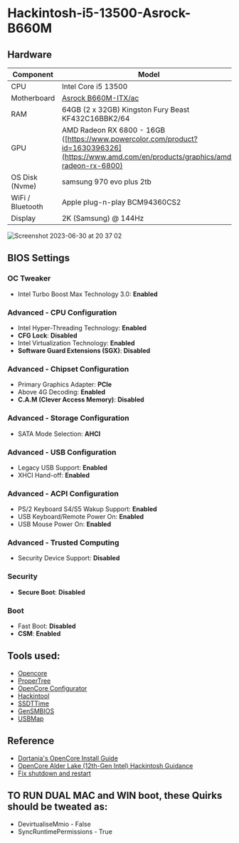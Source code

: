 # Hackintosh-i5-13500-Asrock-B660M
## Hardware

| **Component**        | **Model**                                                                              |
| -------------------- | -------------------------------------------------------------------------------------- |
| CPU                  | Intel Core i5 13500                                                                   |
| Motherboard          | [Asrock B660M-ITX/ac](https://www.asrock.com/mb/Intel/B660M-ITXac/index.asp)           |
| RAM                  | 64GB (2 x 32GB) Kingston Fury Beast KF432C16BBK2/64                                                     |
| GPU                  | AMD Radeon RX 6800 - 16GB ([https://www.powercolor.com/product?id=1630396326](https://www.amd.com/en/products/graphics/amd-radeon-rx-6800) |
| OS Disk (Nvme) |  samsung 970 evo plus 2tb                                                                       |
| WiFi / Bluetooth     | Apple plug-n-play BCM94360CS2                                                  |
| Display              | 2K (Samsung) @ 144Hz                                                     |

![Screenshot 2023-06-30 at 20 37 02](https://github.com/Demontager/Hackintosh-i5-13500-Asrock-B660M/assets/7040503/232ee1cd-b092-4bab-abc6-3176ce16046c)

## BIOS Settings

### OC Tweaker

- Intel Turbo Boost Max Technology 3.0: **Enabled**

### Advanced - CPU Configuration

- Intel Hyper-Threading Technology: **Enabled**
- **CFG Lock**: **Disabled**
- Intel Virtualization Technology: **Enabled**
- **Software Guard Extensions (SGX)**: **Disabled**

### Advanced - Chipset Configuration

- Primary Graphics Adapter: **PCIe**
- Above 4G Decoding: **Enabled**
- **C.A.M (Clever Access Memory)**: **Disabled**

### Advanced - Storage Configuration

- SATA Mode Selection: **AHCI**

### Advanced - USB Configuration

- Legacy USB Support: **Enabled**
- XHCI Hand-off: **Enabled**

### Advanced - ACPI Configuration

- PS/2 Keyboard S4/S5 Wakup Support: **Enabled**
- USB Keyboard/Remote Power On: **Enabled**
- USB Mouse Power On: **Enabled**

### Advanced - Trusted Computing

- Security Device Support: **Disabled**

### Security

- **Secure Boot**: **Disabled**

### Boot

- Fast Boot: **Disabled**
- **CSM**: **Enabled**

## Tools used:
- [Opencore](https://dortania.github.io/OpenCore-Install-Guide/) 
- [ProperTree](https://github.com/corpnewt/ProperTree)
- [OpenCore Configurator](https://mackie100projects.altervista.org/download-opencore-configurator/)
- [Hackintool](https://github.com/headkaze/Hackintool)
- [SSDTTime](https://github.com/corpnewt/SSDTTime)
- [GenSMBIOS](https://github.com/corpnewt/GenSMBIOS)
- [USBMap](https://github.com/corpnewt/USBMap)

## Reference

- [Dortania's OpenCore Install Guide](https://dortania.github.io/OpenCore-Install-Guide/)
- [OpenCore Alder Lake (12th-Gen Intel) Hackintosh Guidance](https://www.reddit.com/r/hackintosh/comments/sp1zgv/opencore_alder_lake_12thgen_intel_hackintosh/)
- [Fix shutdown and restart](https://github.com/Koala166/The-TLDR-Guide-of-Fixing-Shutdown-Restart)

## TO RUN DUAL MAC and WIN boot, these Quirks should be tweated as:

- DevirtualiseMmio - False
- SyncRuntimePermissions - True
